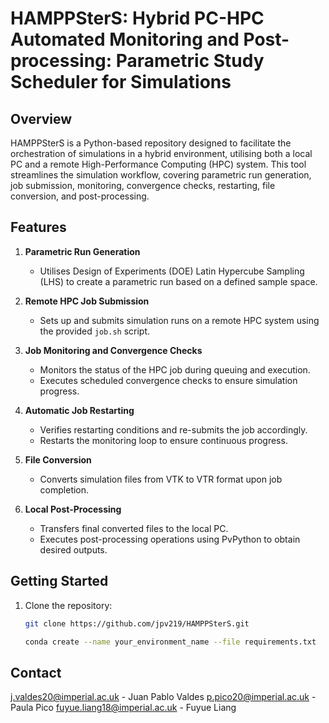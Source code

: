 # HAMPPSterS: Hybrid PC-HPC Automated Monitoring and Post-processing: Parametric Study Scheduler for Simulations

## Overview
HAMPPSterS is a Python-based repository designed to facilitate the orchestration of simulations in a hybrid environment, utilising both a local PC and a remote High-Performance Computing (HPC) system. This tool streamlines the simulation workflow, covering parametric run generation, job submission, monitoring, convergence checks, restarting, file conversion, and post-processing.

## Features
1. **Parametric Run Generation**
   - Utilises Design of Experiments (DOE) Latin Hypercube Sampling (LHS) to create a parametric run based on a defined sample space.

2. **Remote HPC Job Submission**
   - Sets up and submits simulation runs on a remote HPC system using the provided `job.sh` script.

3. **Job Monitoring and Convergence Checks**
   - Monitors the status of the HPC job during queuing and execution.
   - Executes scheduled convergence checks to ensure simulation progress.

4. **Automatic Job Restarting**
   - Verifies restarting conditions and re-submits the job accordingly.
   - Restarts the monitoring loop to ensure continuous progress.

5. **File Conversion**
   - Converts simulation files from VTK to VTR format upon job completion.

6. **Local Post-Processing**
   - Transfers final converted files to the local PC.
   - Executes post-processing operations using PvPython to obtain desired outputs.

## Getting Started
1. Clone the repository:
   ```bash
   git clone https://github.com/jpv219/HAMPPSterS.git
   
   conda create --name your_environment_name --file requirements.txt

## Contact
j.valdes20@imperial.ac.uk - Juan Pablo Valdes
p.pico20@imperial.ac.uk - Paula Pico
fuyue.liang18@imperial.ac.uk - Fuyue Liang

